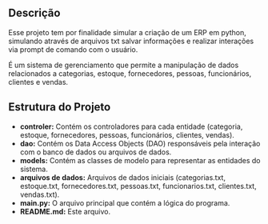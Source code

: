 ## Descrição

Esse projeto tem por finalidade simular a criação de um ERP em python, simulando através de arquivos txt salvar informações e realizar interações via prompt de comando com o usuário.

É um sistema de gerenciamento que permite a manipulação de dados relacionados a categorias, estoque, fornecedores, pessoas, funcionários, clientes e vendas.

## Estrutura do Projeto
- **controler:** Contém os controladores para cada entidade (categoria, estoque, fornecedores, pessoas, funcionários, clientes, vendas).
- **dao:** Contém os Data Access Objects (DAO) responsáveis pela interação com o banco de dados ou arquivos de dados.
- **models:** Contém as classes de modelo para representar as entidades do sistema.
- **arquivos de dados:** Arquivos de dados iniciais (categorias.txt, estoque.txt, fornecedores.txt, pessoas.txt, funcionarios.txt, clientes.txt, vendas.txt).
- **main.py:** O arquivo principal que contém a lógica do programa.
- **README.md:** Este arquivo.